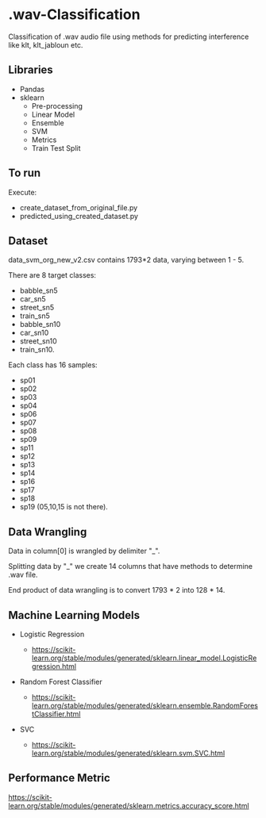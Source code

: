 # .wav-Classification
Classification of .wav audio file using methods for predicting interference like klt, klt_jabloun etc.

## Libraries ##
* Pandas
* sklearn
  * Pre-processing
  * Linear Model
  * Ensemble
  * SVM
  * Metrics
  * Train Test Split
  
## To run ##
Execute:

* create_dataset_from_original_file.py
* predicted_using_created_dataset.py

## Dataset ##
data_svm_org_new_v2.csv contains 1793*2 data, varying between 1 - 5.

There are 8 target classes:
* babble_sn5
* car_sn5
* street_sn5
* train_sn5
* babble_sn10
* car_sn10
* street_sn10 
* train_sn10.

Each class has 16 samples: 
* sp01
* sp02
* sp03
* sp04
* sp06
* sp07
* sp08
* sp09
* sp11
* sp12
* sp13
* sp14
* sp16
* sp17
* sp18
* sp19 
(05,10,15 is not there).


## Data Wrangling ##

Data in column[0] is wrangled by delimiter "_".

Splitting data by "_" we create 14 columns that have methods to determine .wav file.

End product of data wrangling is to convert 1793 * 2 into 128 * 14.

## Machine Learning Models ##
* Logistic Regression
  * <https://scikit-learn.org/stable/modules/generated/sklearn.linear_model.LogisticRegression.html>

* Random Forest Classifier
  * <https://scikit-learn.org/stable/modules/generated/sklearn.ensemble.RandomForestClassifier.html>
 
* SVC
  * <https://scikit-learn.org/stable/modules/generated/sklearn.svm.SVC.html>

## Performance Metric ##
<https://scikit-learn.org/stable/modules/generated/sklearn.metrics.accuracy_score.html>
